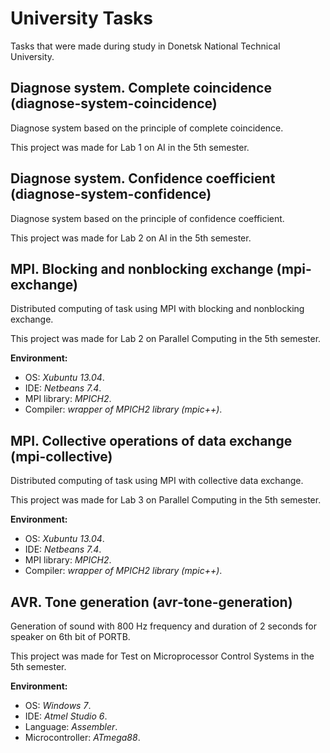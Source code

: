 University Tasks
================

Tasks that were made during study in Donetsk National Technical University.


Diagnose system. Complete coincidence (diagnose-system-coincidence)
-------------------------------------------------------------------

Diagnose system based on the principle of complete coincidence.

This project was made for Lab 1 on AI in the 5th semester.


Diagnose system. Confidence coefficient (diagnose-system-confidence)
--------------------------------------------------------------------

Diagnose system based on the principle of confidence coefficient.

This project was made for Lab 2 on AI in the 5th semester.


MPI. Blocking and nonblocking exchange (mpi-exchange)
--------------------------------------------------------------------

Distributed computing of task using MPI with blocking and nonblocking exchange.

This project was made for Lab 2 on Parallel Computing in the 5th semester.

**Environment:**
* OS: *Xubuntu 13.04*.
* IDE: *Netbeans 7.4*.
* MPI library: *MPICH2*.
* Compiler: *wrapper of MPICH2 library (mpic++)*.


MPI. Collective operations of data exchange (mpi-collective)
--------------------------------------------------------------------

Distributed computing of task using MPI with collective data exchange.

This project was made for Lab 3 on Parallel Computing in the 5th semester.

**Environment:**
* OS: *Xubuntu 13.04*.
* IDE: *Netbeans 7.4*.
* MPI library: *MPICH2*.
* Compiler: *wrapper of MPICH2 library (mpic++)*.


AVR. Tone generation (avr-tone-generation)
--------------------------------------------------------------------

Generation of sound with 800 Hz frequency and duration of 2 seconds for speaker on 6th bit of PORTB.

This project was made for Test on Microprocessor Control Systems in the 5th semester.

**Environment:**
* OS: *Windows 7*.
* IDE: *Atmel Studio 6*.
* Language: *Assembler*.
* Microcontroller: *ATmega88*.
